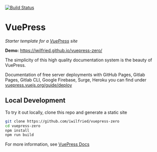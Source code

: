 
[![Build Status](https://travis-ci.org/iwilfried/vuepress-zero.svg?branch=master)](https://travis-ci.org/iwilfried/vuepress-zero)




# VuePress  
*Starter template for a [VuePress](https://vuepress.vuejs.org) site*

**Demo:** https://iwilfried.github.io/vuepress-zero/  

The simplicity of this high quality documentation system is the beauty of VuePress. 


Documentation of free server deployments with GitHub Pages, Gitlab Pages, Gitlab CLI, Google Firebase, Surge, Heroku 
you can find under [vuepress.vuejs.org/guide/deploy](https://vuepress.vuejs.org/guide/deploy.html)  



## Local Development

To try it out locally, clone this repo and generate a static site

```bash
git clone https://github.com/iwilfried/vuepress-zero
cd vuepress-zero
npm install
npm run build
```

For more information, see [VuePress Docs](https://vuepress.vuejs.org)




